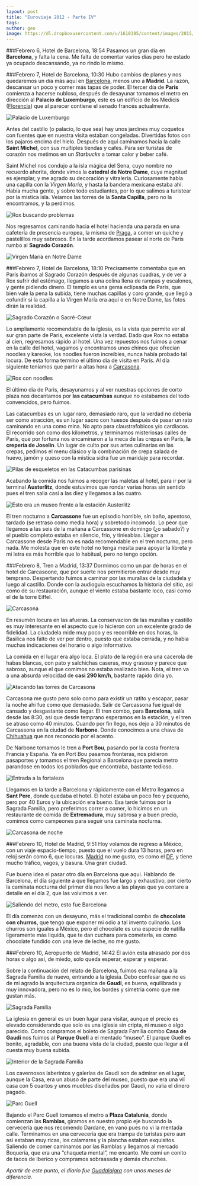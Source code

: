 ```yaml
---
layout: post
title: "Euroviaje 2012 - Parte IV"
tags: 
author: geo
image: https://dl.dropboxusercontent.com/u/1610385/content/images/2015/03/DSC07803.JPG
---
```

###Febrero 6, Hotel de Barcelona, 18:54
Pasamos un gran día en **Barcelona**, y falta la cena. Me falta de comentar varios días pero he estado ya  ocupado descansando, ya no rindo lo mismo.

###Febrero 7, Hotel de Barcelona, 10:30
Hubo cambios de planes y nos quedaremos un día más aquí en [Barcelona](/tag/barcelona), menos uno a **Madrid**. La razón, descansar un poco y comer más tapas de poder. El tercer día de **Paris** comienza a hacerse nubloso, después de desayunar tomamos el metro en dirección al **Palacio de Luxemburgo**, este es un edificio de los Medicis ([Florencia](/tag/florencia)) que al parecer contiene el senado francés actualmente. 

![Palacio de Luxemburgo](https://dl.dropboxusercontent.com/u/1610385/content/images/2015/03/DSC07408.JPG)

Antes del castillo (o palacio, lo que sea) hay unos jardínes muy coquetos con fuentes que en nuestra visita estaban congeladas. Divertidas fotos con los pajaros encima del hielo. Después de aquí caminamos hacia la calle **Saint Michel**, con sus multiples tiendas y cafes. Para ser turistas de corazón nos metimos en un *Starbucks* a tomar calor y beber café. 

Saint Michel nos condujo a la isla mágica del Sena, cuyo nombre no recuerdo ahorita, donde vimos la **catedral de Notre Dame**, cuya magnitud es ejemplar, y me agrado su decoración y vitralería. Curiosamente había una capilla con la *Virgen María*, y hasta la bandera mexicana estaba ahí. Había mucha gente, y sobre todo estudiantes, por lo que salimos a turistear por la mistica isla. Veiamos las torres de la **Santa Capilla**, pero no la encontramos, y la perdimos. 

![Rox buscando problemas](https://dl.dropboxusercontent.com/u/1610385/content/images/2015/03/DSC07438.JPG)

Nos regresamos caminando hacia el hotel hacienda una parada en una cafetería de presencia europea, la misma de [Praga](/tag/praga), a comer un quiche y pastelillos muy sabrosos. En la tarde acordamos pasear al norte de Paris rumbo al **Sagrado Corazón**.

![Virgen María en Notre Dame](https://dl.dropboxusercontent.com/u/1610385/content/images/2015/03/DSC07477.JPG)

###Febrero 7, Hotel de Barcelona, 18:10
Precisamente comentaba que en París íbamos al Sagrado Corazón después de algunas cuadras, y de ver a Rox sufrir del estómago, llegamos a una colina llena de rampas y escalones, y gente pidiendo dinero. El templo es una gema eclipsada de Paris, que bien vale la pena la subida, tiene muchas capillas y coro grande, que llegó a cofundir si la capilla a la Virgen María era aquí o en Notre Dame, las fotos dirán la realidad. 

![Sagrado Corazón o Sacré-Cœur](https://dl.dropboxusercontent.com/u/1610385/content/images/2015/03/DSC07512.JPG)

Lo ampliamente recomendable de la iglesia, es la vista que permite ver al sur gran parte de Paris, excelente vista la verdad. Dado que Rox no estaba al cien, regresamos rápido al hotel. Una vez repuestos nos fuimos a cenar en la calle del hotel, vagamos y encontramos unos chinos que ofrecian noodles y kareoke, los noodles fueron increibles, nunca había probado tal locura. De esta forma termino el último día de visita en París. Al día siguiente teníamos que partir a altas hora a [Carcasona](/tag/carcasona).

![Rox con noodles](https://dl.dropboxusercontent.com/u/1610385/content/images/2015/03/DSC07530.JPG)

El último día de Paris, desayunamos y al ver nuestras opciones de corto plaza nos decantamos por **las catacumbas** aunque no estabamos del todo convencidos, pero fuimos. 

Las catacumbas es un lugar raro, demasiado raro, que la verdad no debería ser como atracción, es un lugar sacro con huesos después de pasar un rato caminando en una como mina. No apto para claustrafobicos y/o cardiacos. El recorrido son como dos kilometros, y terminamos misteriosas calles de París, que por fortuna nos encaminaron a la meca de las crepas en París, **la crepería de Joselin**. Un lugar de culto por sus artes culinarias en las crepas, pedimos el menu clásico y la combinación de crepa salada de huevo, jamón y queso con la mistica sidra fue un maridaje para recordar. 

![Pilas de esqueletos en las Catacumbas parisinas](https://dl.dropboxusercontent.com/u/1610385/content/images/2015/03/DSC07566.JPG)

Acabando la comida nos fuimos a recoger las maletas al hotel, para ir por la terminal **Austerlitz**, donde estuvimos que rondar varias horas sin sentido pues el tren salia casi a las diez y llegamos a las cuatro.

![Esto era un museo frente a la estación Austerlitz](https://dl.dropboxusercontent.com/u/1610385/content/images/2015/03/DSC07574.JPG)

El tren nocturno a **Carcassone** fue un episodio horrible, sin  baño, apestoso, tardado (se retraso como media hora) y sobretodo incomodo. Lo peor que llegamos a las seis de la mañana a Carcassone en domingo (¿o sabado?) y el pueblo completo estaba en silencio, frio, y tinieablas. Llegar a Carcassone desde Paris no es nada recomendable en el tren nocturno, pero nada. Me molesta que en este hotel no tenga mesita para apoyar la libreta y mi letra es más horrible que lo habitual, pero no tengo opción.

###Febrero 8, Tren a Madrid, 13:37
Dormimos como un par de horas en el hotel de Carcasoone, que por suerte nos permitieron entrar desde muy temprano. Despertando fuimos a caminar por las murallas de la ciudadela y luego al castillo. Donde con la audioguia escuchamos la historia del sitio, asi como de su restauración, aunque el viento estaba bastante loco, casi como el de la torre Eiffel. 

![Carcasona](https://dl.dropboxusercontent.com/u/1610385/content/images/2015/03/DSC07611.JPG)

En resumén locura en las afueras. La conservacion de las murallas y castillo es muy interesante en el aspecto que lo hicieron con un excelente grado de fidelidad. La ciudadela mide muy poco y es recorrible en dos horas, la Basilica nos falto de ver por dentro, puesto que estaba cerrada, y no habia muchas indicaciones del horario o algo informativo. 

La comida en el lugar era algo loca. El plato de la región era una cacerola de habas blancas, con pato y salchichas caseras, muy grasoso y parece que sabroso, aunque el que comimos no estaba realizado bien. Nota, el tren va a una absurda velocidad de **casi 290 km/h**, bastante rapido diria yo.

![Atacando las torres de Carcasona](https://dl.dropboxusercontent.com/u/1610385/content/images/2015/03/DSC07759.JPG)

Carcasona me gusto pero solo como para existir un ratito y escapar, pasar la noche ahi fue como que demasiado. Salir de Carcassona fue igual de cansado y desgastante como llegar. El tren combo, para **Barcelona**, salía desde las 8:30, asi que desde temprano esperamos en la estación, y el tren se atraso como 40 minutos. Cuando por fin llego, nos dejo a 30 minutos de Carcassona en la ciudad de **Narbone**. Donde conocimos a una chava de [Chihuahua](/tag/chihuahua) que nos reconocio por el acento. 

De Narbone tomamos le tren a **Port Bou**, pasando por la costa frontera Francia y España. Ya en Port Bou pasamos fronteras, nos pidieron pasaportes y tomamos el tren Regional a Barcelona que parecia metro parandose en todos los poblados que encontraba, bastante tedioso.

![Entrada a la fortaleza](https://dl.dropboxusercontent.com/u/1610385/content/images/2015/03/DSC07803.JPG)

Llegamos en la tarde a Barcelona y rápidamente con el Metro llegamos a **Sant Pere**, donde quedaba el hotel. El hotel estaba un poco feo y pequeño, pero por 40 Euros y la ubicación era bueno. Esa tarde fuimos por la Sagrada Familia, pero preferimos correr a comer, lo hicimos en un restaurante de comida de **Extremadura**, muy sabrosa y a buen precio, comimos como campeones para seguir una caminata nocturna.

![Carcasona de noche](https://dl.dropboxusercontent.com/u/1610385/content/images/2015/03/DSC07827.JPG)

###Febrero 10, Hotel de Madrid, 9:51
Hoy volamos de regreso a México, con un viaje espacio-tiempo, puesto que el vuelo dura 13 horas, pero en reloj serán como 6, que locuras. [Madrid](/tag/madrid) no me gusto, es como el [DF](/tag/df), y tiene mucho tráfico, vagos, y basura. Una gran ciudad. 

Fue buena idea el pasar otro día en Barcelona que aqui. Hablando de Barcelona, el día siguiente  a que llegamos fue largo y exhaustivo, por cierto la caminata nocturna del primer día nos llevo a las playas que ya contare a detalle en el día 2, que las volvimos a ver.

![Saliendo del metro, esto fue Barcelona](https://dl.dropboxusercontent.com/u/1610385/content/images/2015/03/DSC07842.JPG)

El día comenzo con un desayuno, más el tradicional combo de **chocolate con churros**, que tengo que exponer mi odio a tal invento culinario. Los churros son iguales a México, pero el chocolate es una especie de natilla ligeramente más liquida, que te dan cuchara para cometerla, es como chocolate fundido con una leve de leche, no me gusto.

###Febrero 10, Aeropuerto de Madrid, 14:42
El avión esta atrasado por dos horas o algo así, de miedo, solo queda esperar, esperar y esperar.

Sobre la continuación del relato de Barcelona, fuimos esa mañana a la Sagrada Familia de nuevo, entrando a la iglesia. Debo confesar que no es de mi agrado la arquitectura organica de **Gaudi**, es buena, equilibrada y muy innovadora, pero no es lo mio, los bordes y simetria como que me gustan más.

![Sagrada Familia](https://dl.dropboxusercontent.com/u/1610385/content/images/2015/03/DSC07857.JPG)

La iglesia en general es un buen lugar para visitar, aunque el precio es elevado considerando que solo es una iglesia sin cripta, ni museo o algo parecido. Como compramos el boleto de Sagrada Familia combo **Casa de Gaudi** nos fuimos al **Parque Guell** a el mentado “museo”. El parque Guell es bonito, agradable, con una buena vista de la ciudad, puesto que llegar a él cuesta muy buena subida.

![Interior de la Sagrada Familia](https://dl.dropboxusercontent.com/u/1610385/content/images/2015/03/DSC07913.JPG)

Los cavernosos laberintos y galerías de Gaudi son de admirar en el lugar, aunque la Casa, era un abuso de parte del museo, puesto que era una vil casa con 5 cuartos y unos muebles diseñados por Gaudi, no valia el dinero pagado.

![Parc Guell](https://dl.dropboxusercontent.com/u/1610385/content/images/2015/03/DSC07991.JPG)

Bajando el Parc Guell tomamos el metro a **Plaza Catalunia**, donde comienzan las **Ramblas**, giramos en nuestro propio eje buscando la cervecería que nos recomendo Dardane, en vano pues no vi la mentada calle. Terminamos en una cerveceria que era trampa de turistas pero aun asi estaban muy ricas, los calamares y la plancha estaban exquisitos. Saliendo de comer caminamos por las Ramblas y llegamos al mercado Boquería, que era una “chaqueta mental”, me encanto. Me comi un conito de tacos de Iberico y compramos sobraasada y demás chunches.

*Apartir de este punto, el diario fue [Guadalajara](/tag/guadalajara) con unos meses de diferencia.*